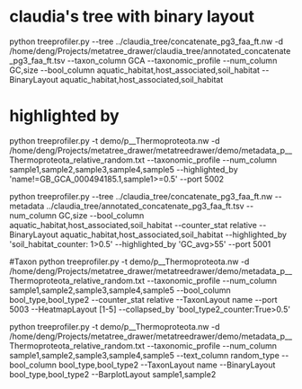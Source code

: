 # claudia's tree with binary layout
python treeprofiler.py --tree ../claudia_tree/concatenate_pg3_faa_ft.nw -d /home/deng/Projects/metatree_drawer/claudia_tree/annotated_concatenate_pg3_faa_ft.tsv --taxon_column GCA --taxonomic_profile --num_column GC,size --bool_column aquatic_habitat,host_associated,soil_habitat --BinaryLayout aquatic_habitat,host_associated,soil_habitat

# highlighted by 
python treeprofiler.py -t demo/p__Thermoproteota.nw -d /home/deng/Projects/metatree_drawer/metatreedrawer/demo/metadata_p__Thermoproteota_relative_random.txt --taxonomic_profile --num_column sample1,sample2,sample3,sample4,sample5 --highlighted_by 'name!=GB_GCA_000494185.1,sample1>=0.5' --port 5002

python treeprofiler.py --tree ../claudia_tree/concatenate_pg3_faa_ft.nw --metadata ../claudia_tree/annotated_concatenate_pg3_faa_ft.tsv --num_column GC,size --bool_column aquatic_habitat,host_associated,soil_habitat --counter_stat relative --BinaryLayout aquatic_habitat,host_associated,soil_habitat --highlighted_by 'soil_habitat_counter: 1>0.5' --highlighted_by 'GC_avg>55'   --port 5001 

#Taxon 
python treeprofiler.py -t demo/p__Thermoproteota.nw -d /home/deng/Projects/metatree_drawer/metatreedrawer/demo/metadata_p__Thermoproteota_relative_random.txt --taxonomic_profile --num_column sample1,sample2,sample3,sample4,sample5 --bool_column bool_type,bool_type2 --counter_stat relative --TaxonLayout name --port 5003 --HeatmapLayout [1-5] --collapsed_by 'bool_type2_counter:True>0.5'


python treeprofiler.py -t demo/p__Thermoproteota.nw -d /home/deng/Projects/metatree_drawer/metatreedrawer/demo/metadata_p__Thermoproteota_relative_random.txt --taxonomic_profile --num_column sample1,sample2,sample3,sample4,sample5 --text_column random_type --bool_column bool_type,bool_type2 --TaxonLayout name --BinaryLayout bool_type,bool_type2 --BarplotLayout sample1,sample2
